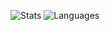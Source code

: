 <!-- ### Hi there 👋 -->

<!-- bg_color=60,f7b267,f25c54&text_color=fff&title_color=fff&icon_color=fff-->
![Stats](https://github-readme-stats.vercel.app/api?username=yiwenlong&include_all_commits=true&hide_border=true&theme=graywhite) ![Languages](https://github-readme-stats.vercel.app/api/top-langs/?username=yiwenlong&&show_icons=true&hide_border=true&theme=graywhite&layout=compact&langs_count=8)

<!--
**yiwenlong/yiwenlong** is a ✨ _special_ ✨ repository because its `README.md` (this file) appears on your GitHub profile.

Here are some ideas to get you started:

- 🔭 I’m currently working on ...
- 🌱 I’m currently learning ...
- 👯 I’m looking to collaborate on ...
- 🤔 I’m looking for help with ...
- 💬 Ask me about ...
- 📫 How to reach me: ...
- 😄 Pronouns: ...
- ⚡ Fun fact: ...
-->
